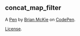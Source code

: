 concat_map_filter
-----------------


A [Pen](https://codepen.io/Chinchano/pen/xrOeZN) by [Brian McKie](http://codepen.io/Chinchano) on [CodePen](http://codepen.io/).

[License](https://codepen.io/Chinchano/pen/xrOeZN/license).
